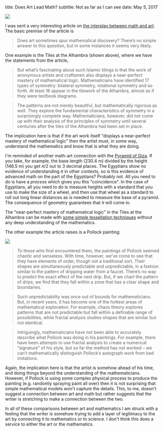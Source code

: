 title: Does Art Lead Math?
subtitle: Not as far as I can see
date: May 5, 2017

<img src="images/artmath.jpg">

I was sent a very interesting article on [the interplay between math and art](https://theconversation.com/did-artists-lead-the-way-in-mathematics-75355).  The basic premise of the article is

>Does art sometimes spur mathematical discovery? There’s no simple answer to this question, but in some instances it seems very likely.

One example is the Tiles at the Alhambra (shown above), where we have the statements from the article,

> But what’s fascinating about such Islamic tilings is that the work of anonymous artists and craftsmen also displays a near-perfect mastery of mathematical logic. Mathematicians have identified 17 types of symmetry: bilateral symmetry, rotational symmetry and so forth. At least 16 appear in the tilework of the Alhambra, almost as if they were textbook diagrams.

>The patterns are not merely beautiful, but mathematically rigorous as well. They explore the fundamental characteristics of symmetry in a surprisingly complete way. Mathematicians, however, did not come up with their analysis of the principles of symmetry until several centuries after the tiles of the Alhambra had been set in place.

The implication here is that if the art work itself "displays a near-perfect mastery of mathematical logic" then the artist must, in some way, understand the mathematics and know that is what they are doing.  

I'm reminded of another math-art connection with the [Pyramid of Giza](https://en.wikipedia.org/wiki/Great_Pyramid_of_Giza).  If you take, for example, the base length (230.4 m) divided by the height (146.5 m) you get $\pi/2$ out to 3 decimal places.  The Egyptians show no evidence of understanding $\pi$ in other contexts, so is this evidence of advanced math on the part of the Egyptians?  Probably not.  All you need to do is have a *process* which gives you this "coincidence".  In the case of Egyptians, all you need to do is measure heights with a standard that you use to make the size of a wheel, and then use that wheel as a standard to roll out long linear distances as is needed to measure the base of a pyramid.  The consequence of geometry guarantees that $\pi$ will come in.

The "near-perfect mastery of mathematical logic" in the Tiles at the Alhambra can be made with [some simple tessellation techniques](http://mathstat.slu.edu/escher/index.php/Tessellations_by_Recognizable_Figures) without any deep understanding of the mathematics.  

The other example the article raises is a Pollock painting:

<img src="images/pollock.jpg">

>To those who first encountered them, the paintings of Pollock seemed chaotic and senseless. With time, however, we’ve come to see that they have elements of order, though not a traditional sort. Their shapes are simultaneously predictable and unpredictable, in a fashion similar to the pattern of dripping water from a faucet. There’s no way to predict the exact effect of the next drip. But, if we chart the pattern of drips, we find that they fall within a zone that has a clear shape and boundaries.

>Such unpredictability was once out of bounds for mathematicians. But, in recent years, it has become one of the hottest areas of mathematical exploration. For example, chaos theory explores patterns that are not predictable but fall within a definable range of possibilities, while fractal analysis studies shapes that are similar but not identical.

> Intriguingly, mathematicians have not been able to accurately describe what Pollock was doing in his paintings. For example, there have been attempts to use fractal analysis to create a numerical “signature” of his style, but so far the method has not worked – we can’t mathematically distinguish Pollock’s autograph work from bad imitations. 

Again, the implication here is that the artist is somehow ahead of his time, and doing things beyond the understanding of the mathematicians.  However, if Pollock is using some complex physical process to produce the painting (e.g. randomly spraying paint all over) then it is not surprising that simple mathematical models won't capture the details.  This, to me, doesn't suggest a connection between art and math but rather suggests that the writer is stretching to make a connection between the two.

In all of these comparisons between art and mathematics I am struck with a feeling that the writer is somehow trying to add a layer of legitimacy to the art by connecting it to mathematics or to science.  I don't think this does a service to either the art or the mathematics.

